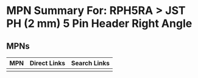 



# MPN Summary For: RPH5RA > JST PH (2 mm) 5 Pin Header Right Angle

## MPNs
  

|MPN|Direct Links|Search Links|
| :--- | :--- | :--- |
||||
